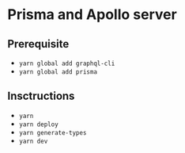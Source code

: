 # Prisma and Apollo server

## Prerequisite

- `yarn global add graphql-cli`
- `yarn global add prisma`

## Insctructions

- `yarn`
- `yarn deploy`
- `yarn generate-types`
- `yarn dev`
